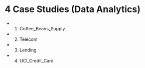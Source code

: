 # 4 Case Studies (Data Analytics)

* 1. Coffee_Beans_Supply 
* 2. Telecom 
* 3. Lending 
* 4. UCI_Credit_Card

